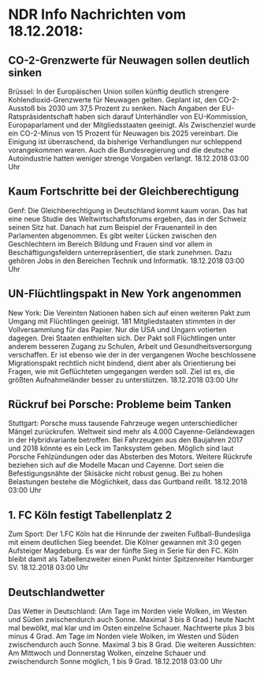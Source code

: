 # NDR Info Nachrichten vom 18.12.2018:


## CO-2-Grenzwerte für Neuwagen sollen deutlich sinken
Brüssel: In der Europäischen Union sollen künftig deutlich strengere Kohlendioxid-Grenzwerte für Neuwagen gelten. Geplant ist, den CO-2-Ausstoß bis 2030 um 37,5 Prozent zu senken. Nach Angaben der EU-Ratspräsidentschaft haben sich darauf Unterhändler von EU-Kommission, Europaparlament und der Mitgliedsstaaten geeinigt. Als Zwischenziel wurde ein CO-2-Minus von 15 Prozent für Neuwagen bis 2025 vereinbart. Die Einigung ist überraschend, da bisherige Verhandlungen nur schleppend vorangekommen waren. Auch die Bundesregierung und die deutsche Autoindustrie hatten weniger strenge Vorgaben verlangt. 18.12.2018 03:00 Uhr 

## Kaum Fortschritte bei der Gleichberechtigung
Genf:	Die Gleichberechtigung in Deutschland kommt kaum voran. Das hat eine neue Studie des Weltwirtschaftsforums ergeben, das in der Schweiz seinen Sitz hat. Danach hat zum Beispiel der Frauenanteil in den Parlamenten abgenommen. Es gibt weiter Lücken zwischen den Geschlechtern im Bereich Bildung und Frauen sind vor allem in Beschäftigungsfeldern unterrepräsentiert, die stark zunehmen. Dazu gehören Jobs in den Bereichen Technik und Informatik. 18.12.2018 03:00 Uhr 

## UN-Flüchtlingspakt in New York angenommen
New York: Die Vereinten Nationen haben sich auf einen weiteren Pakt zum Umgang mit Flüchtlingen geeinigt. 181 Mitgliedstaaten stimmten in der Vollversammlung für das Papier. Nur die USA und Ungarn votierten dagegen. Drei Staaten enthielten sich. Der Pakt soll Flüchtlingen unter anderem besseren Zugang zu Schulen, Arbeit und Gesundheitsversorgung verschaffen. Er ist ebenso wie der in der vergangenen Woche beschlossene Migrationspakt rechtlich nicht bindend, dient aber als Orientierung bei Fragen, wie mit Geflüchteten umgegangen werden soll. Ziel ist es, die größten Aufnahmeländer besser zu unterstützen. 18.12.2018 03:00 Uhr 

## Rückruf bei Porsche: Probleme beim Tanken
Stuttgart:	Porsche muss tausende Fahrzeuge wegen unterschiedlicher Mängel zurückrufen. Weltweit sind mehr als 4.000 Cayenne-Geländewagen in der Hybridvariante betroffen. Bei Fahrzeugen aus den Baujahren 2017 und 2018 könnte es ein Leck im Tanksystem geben. Möglich sind laut Porsche Fehlzündungen oder das Absterben des Motors. Weitere Rückrufe beziehen sich auf die Modelle Macan und Cayenne. Dort seien die Befestigungsnähte der Skisäcke nicht robust genug. Bei zu hohen Belastungen bestehe die Möglichkeit, dass das Gurtband reißt. 18.12.2018 03:00 Uhr 

## 1. FC Köln festigt Tabellenplatz 2
Zum Sport: Der 1.FC Köln hat die Hinrunde der zweiten Fußball-Bundesliga mit einem deutlichen Sieg beendet. Die Kölner gewannen mit 3:0 gegen Aufsteiger Magdeburg. Es war der fünfte Sieg in Serie für den FC. Köln bleibt damit als Tabellenzweiter einen Punkt hinter Spitzenreiter Hamburger SV. 18.12.2018 03:00 Uhr 

## Deutschlandwetter
Das Wetter in Deutschland:
(Am Tage im Norden viele Wolken, im Westen und Süden zwischendurch auch Sonne. Maximal 3 bis 8 Grad.) heute Nacht mal bewölkt, mal klar und im Osten einzelne Schauer. Nachtwerte plus 3 bis minus 4 Grad. Am Tage im Norden viele Wolken, im Westen und Süden zwischendurch auch Sonne. Maximal 3 bis 8 Grad. Die weiteren Aussichten: Am Mittwoch und Donnerstag Wolken, einzelne Schauer und zwischendurch Sonne möglich, 1 bis 9 Grad. 18.12.2018 03:00 Uhr 
